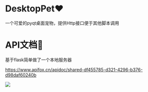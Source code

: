 # DesktopPet❤️
 一个可爱的pyqt桌面宠物，提供Http接口便于其他脚本调用

# API文档🌂
 基于flask简单做了一个本地服务器
 
 https://www.apifox.cn/apidoc/shared-df455785-d321-4296-b376-d98daf60240b
 
 ![](https://user-images.githubusercontent.com/65823167/149932583-a6eb9ac6-34d4-4f11-bfa8-f25dfb52aab8.gif)
